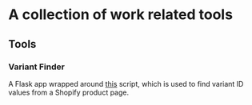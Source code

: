 # A collection of work related tools

## Tools

### Variant Finder

A Flask app wrapped around [this](https://github.com/steview-d/shopify-variant-ids) script, which is used to find variant ID values from a Shopify product page.